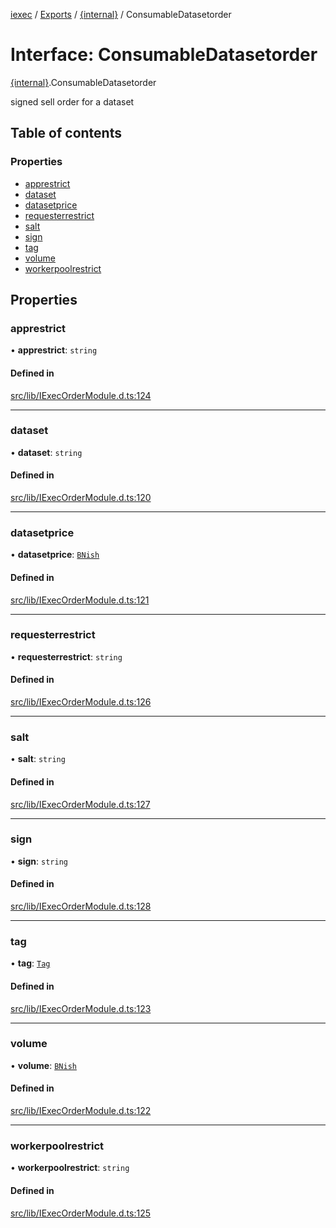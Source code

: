 [iexec](../README.md) / [Exports](../modules.md) / [{internal}](../modules/internal_.md) / ConsumableDatasetorder

# Interface: ConsumableDatasetorder

[{internal}](../modules/internal_.md).ConsumableDatasetorder

signed sell order for a dataset

## Table of contents

### Properties

- [apprestrict](internal_.ConsumableDatasetorder.md#apprestrict)
- [dataset](internal_.ConsumableDatasetorder.md#dataset)
- [datasetprice](internal_.ConsumableDatasetorder.md#datasetprice)
- [requesterrestrict](internal_.ConsumableDatasetorder.md#requesterrestrict)
- [salt](internal_.ConsumableDatasetorder.md#salt)
- [sign](internal_.ConsumableDatasetorder.md#sign)
- [tag](internal_.ConsumableDatasetorder.md#tag)
- [volume](internal_.ConsumableDatasetorder.md#volume)
- [workerpoolrestrict](internal_.ConsumableDatasetorder.md#workerpoolrestrict)

## Properties

### apprestrict

• **apprestrict**: `string`

#### Defined in

[src/lib/IExecOrderModule.d.ts:124](https://github.com/iExecBlockchainComputing/iexec-sdk/blob/8e573c7/src/lib/IExecOrderModule.d.ts#L124)

___

### dataset

• **dataset**: `string`

#### Defined in

[src/lib/IExecOrderModule.d.ts:120](https://github.com/iExecBlockchainComputing/iexec-sdk/blob/8e573c7/src/lib/IExecOrderModule.d.ts#L120)

___

### datasetprice

• **datasetprice**: [`BNish`](../modules/internal_.md#bnish)

#### Defined in

[src/lib/IExecOrderModule.d.ts:121](https://github.com/iExecBlockchainComputing/iexec-sdk/blob/8e573c7/src/lib/IExecOrderModule.d.ts#L121)

___

### requesterrestrict

• **requesterrestrict**: `string`

#### Defined in

[src/lib/IExecOrderModule.d.ts:126](https://github.com/iExecBlockchainComputing/iexec-sdk/blob/8e573c7/src/lib/IExecOrderModule.d.ts#L126)

___

### salt

• **salt**: `string`

#### Defined in

[src/lib/IExecOrderModule.d.ts:127](https://github.com/iExecBlockchainComputing/iexec-sdk/blob/8e573c7/src/lib/IExecOrderModule.d.ts#L127)

___

### sign

• **sign**: `string`

#### Defined in

[src/lib/IExecOrderModule.d.ts:128](https://github.com/iExecBlockchainComputing/iexec-sdk/blob/8e573c7/src/lib/IExecOrderModule.d.ts#L128)

___

### tag

• **tag**: [`Tag`](../modules/internal_.md#tag)

#### Defined in

[src/lib/IExecOrderModule.d.ts:123](https://github.com/iExecBlockchainComputing/iexec-sdk/blob/8e573c7/src/lib/IExecOrderModule.d.ts#L123)

___

### volume

• **volume**: [`BNish`](../modules/internal_.md#bnish)

#### Defined in

[src/lib/IExecOrderModule.d.ts:122](https://github.com/iExecBlockchainComputing/iexec-sdk/blob/8e573c7/src/lib/IExecOrderModule.d.ts#L122)

___

### workerpoolrestrict

• **workerpoolrestrict**: `string`

#### Defined in

[src/lib/IExecOrderModule.d.ts:125](https://github.com/iExecBlockchainComputing/iexec-sdk/blob/8e573c7/src/lib/IExecOrderModule.d.ts#L125)
